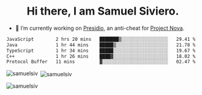 <h1 align="center">Hi there, I am Samuel Siviero.</h1>

- 🔭 I’m currently working on [Presidio](https://presidio.ac), an anti-cheat for [Project Nova](https://discord.gg/novafn).

<!--START_SECTION:waka-->

```txt
JavaScript        2 hrs 20 mins   ███████▒░░░░░░░░░░░░░░░░░   29.41 %
Java              1 hr 44 mins    █████▒░░░░░░░░░░░░░░░░░░░   21.78 %
TypeScript        1 hr 34 mins    █████░░░░░░░░░░░░░░░░░░░░   19.67 %
C++               1 hr 26 mins    ████▓░░░░░░░░░░░░░░░░░░░░   18.02 %
Protocol Buffer   11 mins         ▓░░░░░░░░░░░░░░░░░░░░░░░░   02.47 %
```

<!--END_SECTION:waka-->

<p><img align="left" src="https://github-readme-stats.vercel.app/api/top-langs?username=samuelsiv&show_icons=true&locale=en&layout=compact&theme=radical" alt="samuelsiv" /></p>

<p>&nbsp;<img align="center" src="https://github-readme-stats.vercel.app/api?username=samuelsiv&show_icons=true&locale=en&theme=radical" alt="samuelsiv" /></p>
<p align="left"> <img src="https://komarev.com/ghpvc/?username=samuelsiv&label=Profile%20views&color=0e75b6&style=flat" alt="samuelsiv" /> </p>
